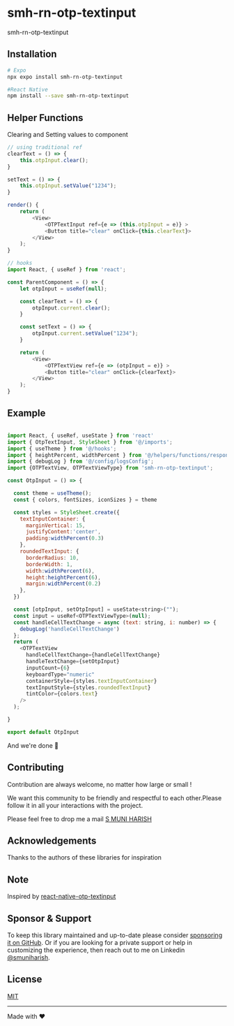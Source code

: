 # smh-rn-otp-textinput

smh-rn-otp-textinput

## Installation
```sh
# Expo
npx expo install smh-rn-otp-textinput

#React Native
npm install --save smh-rn-otp-textinput
```

## Helper Functions
Clearing and Setting values to component

```js
// using traditional ref
clearText = () => {
    this.otpInput.clear();
}

setText = () => {
    this.otpInput.setValue("1234");
}

render() {
    return (
        <View>
            <OTPTextInput ref={e => (this.otpInput = e)} >
            <Button title="clear" onClick={this.clearText}>
        </View>
    );
}


```


```js
// hooks
import React, { useRef } from 'react';

const ParentComponent = () => {
    let otpInput = useRef(null);

    const clearText = () => {
        otpInput.current.clear();
    }

    const setText = () => {
        otpInput.current.setValue("1234");
    }

    return (
        <View>
            <OTPTextView ref={e => (otpInput = e)} >
            <Button title="clear" onClick={clearText}>
        </View>
    );
}

```

## Example

```js

import React, { useRef, useState } from 'react'
import { OtpTextInput, StyleSheet } from '@/imports';
import { useTheme } from '@/hooks';
import { heightPercent, widthPercent } from '@/helpers/functions/responsive';
import { debugLog } from '@/config/logsConfig';
import {OTPTextView, OTPTextViewType} from 'smh-rn-otp-textinput';

const OtpInput = () => {

  const theme = useTheme();
  const { colors, fontSizes, iconSizes } = theme

  const styles = StyleSheet.create({
    textInputContainer: {
      marginVertical: 15,
      justifyContent:'center',
      padding:widthPercent(0.3)
    },
    roundedTextInput: {
      borderRadius: 10,
      borderWidth: 1,
      width:widthPercent(6),
      height:heightPercent(6),
      margin:widthPercent(0.2)
    },
  })

  const [otpInput, setOtpInput] = useState<string>("");
  const input = useRef<OTPTextViewType>(null);
  const handleCellTextChange = async (text: string, i: number) => {
    debugLog('handleCellTextChange')
  };
  return (
    <OTPTextView
      handleCellTextChange={handleCellTextChange}
      handleTextChange={setOtpInput}
      inputCount={6}
      keyboardType="numeric"
      containerStyle={styles.textInputContainer}
      textInputStyle={styles.roundedTextInput}
      tintColor={colors.text}
    />
  );

}

export default OtpInput

```

And we're done 🎉
## Contributing

Contribution are always welcome, no matter how large or small !

We want this community to be friendly and respectful to each other.Please follow it in all your interactions with the project.

Please feel free to drop me a mail [S MUNI HARISH](mailto:samamuniharish@gmail.com?subject=[GitHub])

## Acknowledgements

Thanks to the authors of these libraries for inspiration

## Note

Inspired by [react-native-otp-textinput](https://github.com/naveenvignesh5/react-native-otp-textinput#readme)

## Sponsor & Support

To keep this library maintained and up-to-date please consider [sponsoring it on GitHub](https://github.com/sponsors/smuniharish). Or if you are looking for a private support or help in customizing the experience, then reach out to me on Linkedin [@smuniharish](https://www.linkedin.com/in/smuniharish).

## License

[MIT](./LICENSE)

---

Made with ❤️
